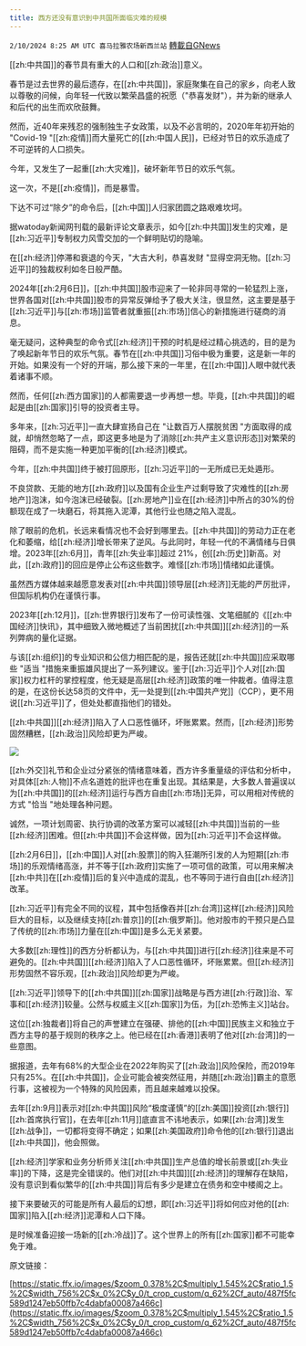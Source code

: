 ```yaml
---
title: 西方还没有意识到中共国所面临灾难的规模
---
```

`2/10/2024 8:25 AM UTC 喜马拉雅农场新西兰站` [轉載自GNews](https://gnews.org/articles/2296985)

[[zh:中共国]]的春节具有重大的人口和[[zh:政治]]意义。

春节是过去世界的最后遗存，在[[zh:中共国]]，家庭聚集在自己的家乡，向老人致以尊敬的问候，向年轻一代致以繁荣昌盛的祝愿（"恭喜发财"），并为新的继承人和后代的出生而欢欣鼓舞。

然而，近40年来残忍的强制独生子女政策，以及不必言明的，2020年年初开始的 "Covid-19 "[[zh:疫情]]而大量死亡的[[zh:中国人民]]，已经对节日的欢乐造成了不可逆转的人口损失。

今年，又发生了一起重[[zh:大灾难]]，破坏新年节日的欢乐气氛。

这一次，不是[[zh:疫情]]，而是暴雪。

下达不可过“除夕”的命令后，[[zh:中国]]人归家团圆之路艰难坎坷。

据watoday新闻网刊载的最新评论文章表示，如今[[zh:中共国]]发生的灾难，是[[zh:习近平]]专制权力风雪交加的一个鲜明贴切的隐喻。

在[[zh:经济]]停滞和衰退的今天，"大吉大利，恭喜发财 "显得空洞无物。[[zh:习近平]]的独裁权利如冬日般严酷。

2024年[[zh:2月6日]]，[[zh:中共国]]股市迎来了一轮非同寻常的一轮猛烈上涨，世界各国对[[zh:中共国]]股市的异常反弹给予了极大关注，很显然，这主要是基于[[zh:习近平]]与[[zh:市场]]监管者就重振[[zh:市场]]信心的新措施进行磋商的消息。

毫无疑问，这种典型的命令式[[zh:经济]]干预的时机是经过精心挑选的，目的是为了唤起新年节日的欢乐气氛。春节在[[zh:中共国]]习俗中极为重要，这是新一年的开始。如果没有一个好的开端，那么接下来的一年里，在[[zh:中国]]人眼中就代表着诸事不顺。

然而，任何[[zh:西方国家]]的人都需要退一步再想一想。毕竟，[[zh:中共国]]的崛起是由[[zh:国家]]引导的投资者主导。

多年来，[[zh:习近平]]一直大肆宣扬自己在 "让数百万人摆脱贫困 "方面取得的成就，却悄然忽略了一点，即这更多地是为了消除[[zh:共产主义意识形态]]对繁荣的阻碍，而不是实施一种更加平衡的[[zh:经济]]模式。

今年，[[zh:中共国]]终于被打回原形，[[zh:习近平]]的一无所成已无处遁形。

不良贷款、无能的地方[[zh:政府]]以及国有企业生产过剩导致了灾难性的[[zh:房地产]]泡沫，如今泡沫已经破裂。[[zh:房地产]]业在[[zh:经济]]中所占的30%的份额现在成了一块磨石，将其拖入泥潭，其他行业也随之陷入混乱。

除了眼前的危机，长远来看情况也不会好到哪里去。[[zh:中共国]]的劳动力正在老化和萎缩，给[[zh:经济]]增长带来了逆风。与此同时，年轻一代的不满情绪与日俱增。2023年[[zh:6月]]，青年[[zh:失业率]]超过 21%，创[[zh:历史]]新高。对此，[[zh:政府]]的回应是停止公布这些数字。难怪[[zh:市场]]情绪如此谨慎。

虽然西方媒体越来越愿意发表对[[zh:中共国]]领导层[[zh:经济]]无能的严厉批评，但国际机构仍在谨慎行事。

2023年[[zh:12月]]，[[zh:世界银行]]发布了一份可读性强、文笔细腻的《[[zh:中国经济]]快讯》，其中细致入微地概述了当前困扰[[zh:中共国]][[zh:经济]]的一系列弊病的量化证据。

与该[[zh:组织]]的专业知识和公信力相匹配的是，报告还就[[zh:中共国]]应采取哪些 "适当 "措施来重振雄风提出了一系列建议。鉴于[[zh:习近平]]个人对[[zh:国家]]权力杠杆的掌控程度，他无疑是高层[[zh:经济]]政策的唯一仲裁者。值得注意的是，在这份长达58页的文件中，无一处提到[[zh:中国共产党]]（CCP），更不用说[[zh:习近平]]了，但处处都直指他们的错处。

[[zh:中共国]][[zh:经济]]陷入了人口恶性循环，坏账累累。然而，[[zh:经济]]形势固然糟糕，[[zh:政治]]风险却更为严峻。

![](ipfs://QmRR5EWpv9TvG67j5TM8d4JKi2Sv69hsR3BrjmHA52RQsj?.png)


[[zh:外交]]礼节和企业过分紧张的情绪意味着，西方许多重量级的评估和分析中，对具体[[zh:人物]]不点名道姓的批评也在重复出现。其结果是，大多数人普遍误以为[[zh:中共国]]的[[zh:经济]]运行与西方自由[[zh:市场]]无异，可以用相对传统的方式 "恰当 "地处理各种问题。

诚然，一项计划周密、执行协调的改革方案可以减轻[[zh:中共国]]当前的一些[[zh:经济]]困难。但[[zh:中共国]]不会这样做，因为[[zh:习近平]]不会这样做。

[[zh:2月6日]]，[[zh:中国]]人对[[zh:股票]]的购入狂潮所引发的人为短期[[zh:市场]]的乐观情绪高涨，并不等于[[zh:政府]]实施了一项可信的政策，可以用来解决[[zh:中共]]在[[zh:疫情]]后的复兴中造成的混乱，也不等同于进行自由[[zh:经济]]改革。

[[zh:习近平]]有完全不同的议程，其中包括像吞并[[zh:台湾]]这样[[zh:经济]]风险巨大的目标，以及继续支持[[zh:普京]]的[[zh:俄罗斯]]。他对股市的干预只是凸显了传统的[[zh:市场]]力量在[[zh:中国]]是多么无关紧要。

大多数[[zh:理性]]的西方分析都认为，与[[zh:中共国]]进行[[zh:经济]]往来是不可避免的。[[zh:中共国]][[zh:经济]]陷入了人口恶性循环，坏账累累。但[[zh:经济]]形势固然不容乐观，[[zh:政治]]风险却更为严峻。

[[zh:习近平]]领导下的[[zh:中共国]][[zh:国家]]战略是与西方进[[zh:行政]]治、军事和[[zh:经济]]较量。公然与权威主义[[zh:国家]]为伍，为[[zh:恐怖主义]]站台。

这位[[zh:独裁者]]将自己的声誉建立在强硬、排他的[[zh:中国]]民族主义和独立于西方主导的基于规则的秩序之上。他已经在[[zh:香港]]表明了他对[[zh:台湾]]的一些意图。

据报道，去年有68%的大型企业在2022年购买了[[zh:政治]]风险保险，而2019年只有25%。在[[zh:中共国]]，企业可能会被突然征用，并随[[zh:政治]]霸主的意愿行事，这被视为一个特殊的风险因素，而且越来越难以投保。

去年[[zh:9月]]表示对[[zh:中共国]]风险“极度谨慎”的[[zh:美国]]投资[[zh:银行]][[zh:首席执行官]]，在去年[[zh:11月]]底直言不讳地表示，如果[[zh:台湾]]发生[[zh:战争]]，一切都将变得不确定；如果[[zh:美国政府]]命令他的[[zh:银行]]退出[[zh:中共国]]，他会照做。

[[zh:经济]]学家和业务分析师关注[[zh:中共国]]生产总值的增长前景或[[zh:失业率]]的下降，这是完全错误的。他们对[[zh:中共国]][[zh:经济]]的理解存在缺陷，没有意识到看似繁华的[[zh:中共国]]背后有多少是建立在债务和空中楼阁之上。

接下来要破灭的可能是所有人最后的幻想，即[[zh:习近平]]将如何应对他的[[zh:国家]]陷入[[zh:经济]]泥潭和人口下降。

是时候准备迎接一场新的[[zh:冷战]]了。这个世界上的所有[[zh:国家]]都不可能幸免于难。

原文链接：

[https://static.ffx.io/images/$zoom_0.378%2C$multiply_1.545%2C$ratio_1.5%2C$width_756%2C$x_0%2C$y_0/t_crop_custom/q_62%2Cf_auto/487f5fc589d1247eb50ffb7c4dabfa00087a466c](https://static.ffx.io/images/$zoom_0.378%2C$multiply_1.545%2C$ratio_1.5%2C$width_756%2C$x_0%2C$y_0/t_crop_custom/q_62%2Cf_auto/487f5fc589d1247eb50ffb7c4dabfa00087a466c)





